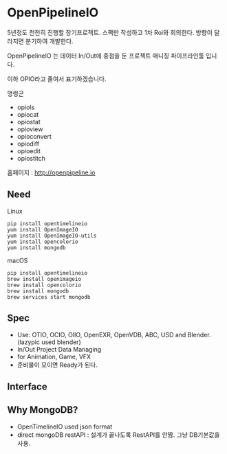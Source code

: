 # OpenPipelineIO

5년정도 천천히 진행할 장기프로젝트. 스팩만 작성하고 1차 Roi와 회의한다.
방향이 달라지면 분기하여 개발한다.

OpenPipelineIO 는 데이터 In/Out에 중점을 둔 프로젝트 매니징 파이프라인툴 입니다.

이하 OPIO라고 줄여서 표기하겠습니다.

명령군
- opiols
- opiocat
- opiostat
- opioview
- opioconvert
- opiodiff
- opioedit
- opiostitch

홈페이지 : http://openpipeline.io

## Need

Linux
```
pip install opentimelineio
yum install OpenImageIO
yum install OpenImageIO-utils
yum install opencolorio
yum install mongodb
```

macOS
```
pip install opentimelineio
brew install openimageio
brew install opencolorio
brew install mongodb
brew services start mongodb
```

## Spec
- Use: OTIO, OCIO, OIIO, OpenEXR, OpenVDB, ABC, USD and Blender. (lazypic used blender)
- In/Out Project Data Managing
- for Animation, Game, VFX
- 준비물이 모이면 Ready가 된다.

## Interface


## Why MongoDB?
- OpenTimelineIO used json format
- direct mongoDB restAPI : 설계가 끝나도록 RestAPI를 안짬. 그냥 DB기본값을 사용.
